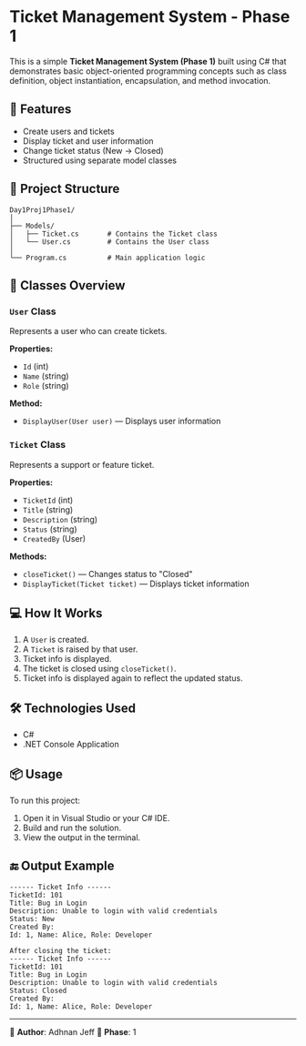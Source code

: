 
# Ticket Management System - Phase 1

This is a simple **Ticket Management System (Phase 1)** built using C# that demonstrates basic object-oriented programming concepts such as class definition, object instantiation, encapsulation, and method invocation.

## 🚀 Features

- Create users and tickets
- Display ticket and user information
- Change ticket status (New → Closed)
- Structured using separate model classes

## 🧱 Project Structure

```
Day1Proj1Phase1/
│
├── Models/
│   ├── Ticket.cs       # Contains the Ticket class
│   └── User.cs         # Contains the User class
│
└── Program.cs          # Main application logic
```

## 📄 Classes Overview

### `User` Class
Represents a user who can create tickets.

**Properties:**
- `Id` (int)
- `Name` (string)
- `Role` (string)

**Method:**
- `DisplayUser(User user)` — Displays user information

### `Ticket` Class
Represents a support or feature ticket.

**Properties:**
- `TicketId` (int)
- `Title` (string)
- `Description` (string)
- `Status` (string)
- `CreatedBy` (User)

**Methods:**
- `closeTicket()` — Changes status to "Closed"
- `DisplayTicket(Ticket ticket)` — Displays ticket information

## 💻 How It Works

1. A `User` is created.
2. A `Ticket` is raised by that user.
3. Ticket info is displayed.
4. The ticket is closed using `closeTicket()`.
5. Ticket info is displayed again to reflect the updated status.

## 🛠 Technologies Used

- C#
- .NET Console Application

## 📦 Usage

To run this project:
1. Open it in Visual Studio or your C# IDE.
2. Build and run the solution.
3. View the output in the terminal.

## 🔚 Output Example

```
------ Ticket Info ------
TicketId: 101
Title: Bug in Login
Description: Unable to login with valid credentials
Status: New
Created By:
Id: 1, Name: Alice, Role: Developer

After closing the ticket:
------ Ticket Info ------
TicketId: 101
Title: Bug in Login
Description: Unable to login with valid credentials
Status: Closed
Created By:
Id: 1, Name: Alice, Role: Developer
```

---

📁 **Author**: Adhnan Jeff
📅 **Phase**: 1
